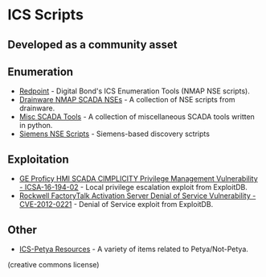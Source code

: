 # ICS Scripts
## Developed as a community asset

## Enumeration
* [Redpoint](https://github.com/digitalbond/Redpoint) - Digital Bond's ICS Enumeration Tools (NMAP NSE scripts).
* [Drainware NMAP SCADA NSEs](https://github.com/drainware/nmap-scada) - A collection of NSE scripts from drainware.
* [Misc SCADA Tools](https://github.com/atimorin/scada-tools) - A collection of miscellaneous SCADA tools written in python.
* [Siemens NSE Scripts](https://github.com/jpalanco/nmap-scada) - Siemens-based discovery sctripts

## Exploitation
* [GE Proficy HMI SCADA CIMPLICITY Privilege Management Vulnerability - ICSA-16-194-02](https://github.com/offensive-security/exploit-database/blob/master/exploits/windows/local/40069.cpp) - Local privilege escalation exploit from ExploitDB.
* [Rockwell FactoryTalk Activation Server Denial of Service Vulnerability - CVE-2012-0221](https://github.com/offensive-security/exploit-database/blob/master/exploits/multiple/dos/36570.txt) - Denial of Service exploit from ExploitDB.

## Other
* [ICS-Petya Resources](https://github.com/arobinsongit/ICS-Petya) - A variety of items related to Petya/Not-Petya.


(creative commons license)
